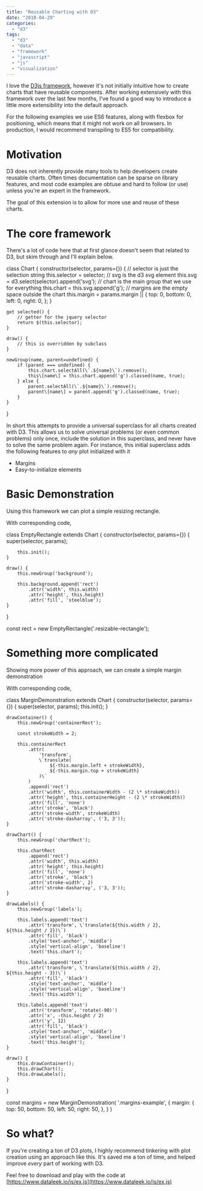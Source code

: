 ```yaml
---
title: "Reusable Charting with D3"
date: "2018-04-29"
categories: 
  - "d3"
tags: 
  - "d3"
  - "data"
  - "framework"
  - "javascript"
  - "js"
  - "visualization"
---
```


I love the [D3js framework](https://d3js.org/), however it's not initially intuitive how to create charts that have reusable components. After working extensively with this framework over the last few months, I've found a good way to introduce a little more extensibility into the default approach.

For the following examples we use ES6 features, along with flexbox for positioning, which means that it might not work on all browsers. In production, I would recommend transpiling to ES5 for compatibility.

# Motivation

D3 does not inherently provide many tools to help developers create reusable charts. Often times documentation can be sparse on library features, and most code examples are obtuse and hard to follow (or use) unless you're an expert in the framework.

The goal of this extension is to allow for more use and reuse of these charts.

# The core framework

There's a lot of code here that at first glance doesn't seem that related to D3, but skim through and I'll explain below.

class Chart {
    constructor(selector, params={}) {
        // selector is just the selection string
        this.selector = selector;
        // svg is the d3 svg element
        this.svg = d3.select(selector).append('svg');
        // chart is the main group that we use for everything
        this.chart = this.svg.append('g');
        // margins are the empty space outside the chart
        this.margin = params.margin || {
            top: 0,
            bottom: 0,
            left: 0,
            right: 0,
        };
    }

    get selected() {
        // getter for the jquery selector
        return $(this.selector);
    }

    draw() {
        // this is overridden by subclass
    }

    newGroup(name, parent=undefined) {
        if (parent === undefined) {
            this.chart.selectAll(\`.${name}\`).remove();
            this\[name\] = this.chart.append('g').classed(name, true);
        } else {
            parent.selectAll(\`.${name}\`).remove();
            parent\[name\] = parent.append('g').classed(name, true);
        }
    }
}

In short this attempts to provide a universal superclass for all charts created with D3. This allows us to solve universal problems (or even common problems) only once, include the solution in this superclass, and never have to solve the same problem again. For instance, this initial superclass adds the following features to _any_ plot initialized with it

- Margins
- Easy-to-initialize elements

# Basic Demonstration

Using this framework we can plot a simple resizing rectangle.

With corresponding code,

class EmptyRectangle extends Chart {
    constructor(selector, params={}) {
        super(selector, params);

        this.init();
    }

    draw() {
        this.newGroup('background');

        this.background.append('rect')
            .attr('width', this.width)
            .attr('height', this.height)
            .attr('fill', 'steelblue');
    }
}

const rect = new EmptyRectangle('.resizable-rectangle');

# Something more complicated

Showing more power of this approach, we can create a simple margin demonstration

With corresponding code,

class MarginDemonstration extends Chart {
    constructor(selector, params={}) {
        super(selector, params);
        this.init();
    }

    drawContainer() {
        this.newGroup('containerRect');

        const strokeWidth = 2;

        this.containerRect
            .attr(
                'transform',
                \`translate(
                    ${-this.margin.left + strokeWidth},
                    ${-this.margin.top + strokeWidth}
                )\`
            )
            .append('rect')
            .attr('width', this.containerWidth - (2 \* strokeWidth))
            .attr('height', this.containerHeight - (2 \* strokeWidth))
            .attr('fill', 'none')
            .attr('stroke', 'black')
            .attr('stroke-width', strokeWidth)
            .attr('stroke-dasharray', ('3, 3'));
    }

    drawChart() {
        this.newGroup('chartRect');

        this.chartRect
            .append('rect')
            .attr('width', this.width)
            .attr('height', this.height)
            .attr('fill', 'none')
            .attr('stroke', 'black')
            .attr('stroke-width', 2)
            .attr('stroke-dasharray', ('3, 3'));
    }

    drawLabels() {
        this.newGroup('labels');

        this.labels.append('text')
            .attr('transform', \`translate(${this.width / 2}, ${this.height / 2})\`)
            .attr('fill', 'black')
            .style('text-anchor', 'middle')
            .style('vertical-align', 'baseline')
            .text('this.chart');

        this.labels.append('text')
            .attr('transform', \`translate(${this.width / 2}, ${this.height - 3})\`)
            .attr('fill', 'black')
            .style('text-anchor', 'middle')
            .style('vertical-align', 'baseline')
            .text('this.width');

        this.labels.append('text')
            .attr('transform', 'rotate(-90)')
            .attr('x', -this.height / 2)
            .attr('y', 12)
            .attr('fill', 'black')
            .style('text-anchor', 'middle')
            .style('vertical-align', 'baseline')
            .text('this.height');
    }

    draw() {
        this.drawContainer();
        this.drawChart();
        this.drawLabels();
    }
}

const margins = new MarginDemonstration(
    '.margins-example',
    {
        margin: {
            top: 50,
            bottom: 50,
            left: 50,
            right: 50,
        },
    }
)

# So what?

If you're creating a ton of D3 plots, I highly recommend tinkering with plot creation using an approach like this. It's saved me a ton of time, and helped improve _every_ part of working with D3.

Feel free to download and play with the code at [https://www.dataleek.io/js/ex.js](https://www.dataleek.io/js/ex.js)

<script src="https://code.jquery.com/jquery-3.3.1.min.js" integrity="sha256-FgpCb/KJQlLNfOu91ta32o/NMZxltwRo8QtmkMRdAu8=" crossorigin="anonymous"></script>

<script src="https://d3js.org/d3.v5.min.js"></script>

<script src="https://www.dataleek.io/js/ex.js"></script>
